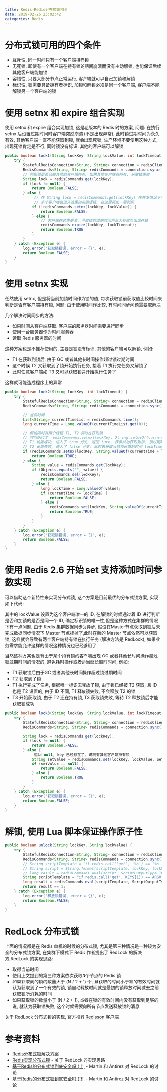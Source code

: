 ```yaml
---
title: Redis-Redis分布式锁相关
date: 2019-02-26 23:02:42
categories: Redis
---
```


# 分布式锁可用的四个条件

* 互斥性, 同一时间只有一个客户端持有锁
* 无死锁, 即使有一个客户端在持有锁的期间崩溃而没有主动解锁, 也能保证后续其他客户端能加锁
* 容错性, 只要大部分节点正常运行, 客户端就可以自己加锁和解锁
* 标识性, 锁需要具备拥有者标识, 加锁和解锁必须是同一个客户端, 客户端不能解锁另一个客户端的锁

# 使用 setnx 和 expire 组合实现

使用 setnx 和 expire 组合实现加锁, 这是老版本的 Redis 时的方案, 问题: 在执行 setnx 后设置过期时间时客户端突然崩溃 (不是出现异常), 此时锁过期时间为永久有效, 其他客户端一直不能获取到锁, 就会出现死锁, 生产环境不要使用这种方式, 出现死锁肯定是不行, 同时锁没有标识, 其他的客户端可以解锁

```java
public boolean lock1(String lockKey, String lockValue, int lockTimeout) {
    try {
        StatefulRedisConnection<String, String> connection = redisClient.connect();
        RedisCommands<String, String> redisCommands = connection.sync();
        // 判断锁是否已被其他的客户端持有, 如果其他客户端有持有, 获取锁失败
        String lock = redisCommands.get(lockKey);
        if (lock != null) {
            return Boolean.FALSE;
        } else {
             // 在 String lock = redisCommands.get(lockKey) 在并发情况下可能获取到的值都是 null
             // 多个客户端会进入这里的加锁逻辑, 在这里再加一层判断
            if (!redisCommands.setnx(lockKey, lockValue)) {
                return Boolean.FALSE;
            } else {
                // 客户端在这里崩溃, 导致锁的过期时间为永久有效而出现死锁
                redisCommands.expire(lockKey, lockTimeout);
                return Boolean.TRUE;
            }
        }
    } catch (Exception e) {
        log.error("获取锁错误, error = {}", e);
        return Boolean.FALSE;
    }
}
```

<!-- more -->

# 使用 setnx 实现

任然使用 setnx, 但是将当前加锁时间作为锁的值, 每次获取锁前获取值比较时间来判断是否有客户端持有锁, 问题: 由于使用时间作比较, 有时间同步问题需要取解决

几个解决时间同步的方法:

* 如果时间从客户端获取, 客户端的服务器时间需要进行同步
* 使用一台服务器作为时间服务器
* 读取 Redis 服务器的时间

这种方案也是不推荐使用的, 主要是锁没有标识, 其他的客户端可以解锁, 例如:

* T1 在获取到锁后, 由于 GC 或者其他长时间操作超过锁过期时间
* 这个时候 T2 又获取到了锁开始执行任务, 接着 T1 执行完任务又解锁了
* 此时任意客户端如 T3 又可以获取锁并开始执行任务了

这样就可能造成程序上的异常

```java
public boolean lock2(String lockKey, int lockTimeout) {
    try {
        StatefulRedisConnection<String, String> connection = redisClient.connect();
        RedisCommands<String, String> redisCommands = connection.sync();

        // 当前时间
        List<String> currentTimeList = redisCommands.time();
        long currentTime = Long.valueOf(currentTimeList.get(0));

        // 假设同时有两个线程 T1, T2 同时在获取锁
        // 同时执行了 redisCommands.setnx(lockKey, String.valueOf(currentTime + lockTimeOut))
        // T1 设置成功, 进入了 true 分支, 返回 ture, 表示成功获取到锁, 锁过期时间为假设为 currentTime + 10s
        // T2 设置失败, 进入了 false 分支, 此时去获取当前锁设置的时间 lockTime = currentTime + 10s, 是大于当前 currentTime 的, 表示获取锁失败
        if (redisCommands.setnx(lockKey, String.valueOf(currentTime + lockTimeout))) {
            return Boolean.TRUE;
        } else {
            String value = redisCommands.get(lockKey);
            if (Objects.equals("", value)) {
                redisCommands.del(lockKey);
                return Boolean.FALSE;
            } else {
                long lockTime = Long.valueOf(value);
                if (currentTime <= lockTime) {
                    return Boolean.FALSE;
                } else {
                    redisCommands.set(lockKey, String.valueOf(currentTime + lockTimeout));
                    return Boolean.TRUE;
                }
            }
        }
    } catch (Exception e) {
        log.error("获取锁错误, error = {}", e);
        return Boolean.FALSE;
    }
}
```

# 使用 Redis 2.6 开始 set 支持添加时间参数实现

可以借助这个新特性来实现分布式锁, 这个方案是目前最优的分布式锁方案, 实现如下代码:

其中的 lockValue 设置为这个客户端唯一的 ID, 在解锁的时候通过着 ID 进行判断是否和加锁的是否是同一个 ID, 确定标识锁的唯一性,但是这种方式在集群的情况下有一点问题, 由于 Redis 集群数据同步为异步, 假设在Master节点获取到锁后未完成数据同步情况下 Master 节点挂掉了,此时在新的 Master 节点依然可以获取锁, 这样就会导致有两个客户端持有锁在执行任务 (解决方法是 RedLock), 如果业务需求能允许这样的情况这种情况也已经够用了

当然这种方案也是有由于某个持有锁的客户端出现 GC 或者其他长时间操作超过锁过期时间的情况的, 避免耗时操作或者适当延长超时时间, 例如:

* T1 获取锁后由于GC 或者其他长时间操作超过锁过期时间
* T2 获取到了锁
* T1 执行完成了任务, 根据唯一标识去释放了锁, 由于锁已经被 T2 获取, 且 ID 也是 T2 设置的, 由于 ID 不同, T1 释放锁失败, 不会释放 T2 的锁
* T3 开始获取锁, 由于 T2 还在持有锁, T3 获取锁失败, 等待 T2 释放锁后才能获取锁成功

```java
public boolean lock3(String lockKey, String lockValue, int lockTimeout) {
    try {
        StatefulRedisConnection<String, String> connection = redisClient.connect();
        RedisCommands<String, String> redisCommands = connection.sync();

        String lock = redisCommands.get(lockKey);
        if (lock != null) {
            return Boolean.FALSE;
        } else {
             返回 null, key 已经存在了, 说明有其他客户端持有锁
            String setValue = redisCommands.set(lockKey, lockValue, SetArgs.Builder.nx().ex(lockTimeout));
            if (setValue == null) {
                return Boolean.FALSE;
            } else {
                return Boolean.TRUE;
            }
        }
    } catch (Exception e) {
        log.error("获取锁错误, error = {}", e);
        return Boolean.FALSE;
    }
}
```

# 解锁, 使用 Lua 脚本保证操作原子性

```java
public boolean unlock(String lockKey, String lockValue) {
    try {
        StatefulRedisConnection<String, String> connection = redisClient.connect();
        RedisCommands<String, String> redisCommands = connection.sync();
        // String scriptTemplate = "if redis.call('get', '%s') == '%s' then return redis.call('del', '%s') else return 0 end";
        // String script = String.format(scriptTemplate, lockKey, lockValue, lockKey);
        // long result = redisCommands.eval(script, ScriptOutputType.INTEGER);
        String scriptTemplate = "if redis.call('get', KEYS[1]) == ARGV[1] then return redis.call('del', KEYS[1]) else return 0 end";
        long result = redisCommands.eval(scriptTemplate, ScriptOutputType.INTEGER, new String[]{lockKey}, lockValue);
        return result == 1;
    } catch (Exception e) {
        log.error("释放锁错误, error = {}", e);
        return Boolean.FALSE;
    }
}
```

# RedLock 分布式锁

上面的情况都是在 Redis 单机的时候的分布式锁, 尤其是第三种情况是一种较为安全的分布式锁方案, 在集群下模式下 Redis 作者提出了 RedLock 的解决方,RedLock 的实现思路:

* 取得当前时间
* 使用上文提到的第三种方案依次获取N个节点的 Redis 锁
* 如果获取到的锁的数量大于 (N / 2 + 1) 个, 且获取的时间小于锁的有效时间就认为获取到了一个有效的锁, 锁自动释放时间就是最初的锁释放时间减去之前获取锁所消耗的时间
* 如果获取锁的数量小于 (N / 2 + 1), 或者在锁的有效时间内没有获取到足够的说, 就认为获取锁失败, 这个时候需要向所有节点发送释放锁的消息

关于 RedLock 分布式锁的实现, 官方推荐 [Redisson](https://github.com/redisson/redisson) 客户端

# 参考资料

* [Redis分布式锁解决方案](https://juejin.im/post/5b8737cdf265da43737ea13a)
* [Redis实现分布式锁](https:www.xilidou.com/2017/10/23/Redis%E5%AE%9E%E7%8E%B0%E5%88%86%E5%B8%83%E5%BC%8F%E9%94%81/) - 关于 RedLock 的实现思路
* [基于Redis的分布式锁到底安全吗 (上)](http:zhangtielei.com/posts/blog-redlock-reasoning.html) - Martin 和 Antirez 对 RedLock 的讨论
* [基于Redis的分布式锁到底安全吗 (下)](http:zhangtielei.com/posts/blog-redlock-reasoning-part2.html) - Martin 和 Antirez 对 RedLock 的讨论